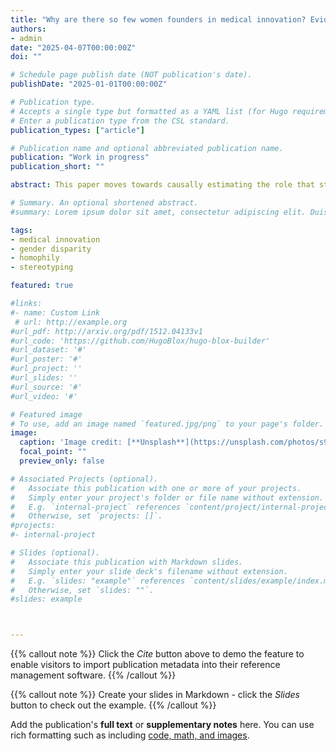 ```yaml
---
title: "Why are there so few women founders in medical innovation? Evidence from gender homophily in VC investment in health (JMP)"
authors:
- admin
date: "2025-04-07T00:00:00Z"
doi: ""

# Schedule page publish date (NOT publication's date).
publishDate: "2025-01-01T00:00:00Z"

# Publication type.
# Accepts a single type but formatted as a YAML list (for Hugo requirements).
# Enter a publication type from the CSL standard.
publication_types: ["article"]

# Publication name and optional abbreviated publication name.
publication: "Work in progress"
publication_short: ""

abstract: This paper moves towards causally estimating the role that stereotyping and systemic mis-prediction plays in perpetuating the health entrepeneur gender gap. First, I document a persistent gender disparity in US-based, funded, health founders and investing general partners between 2005 and 2024. I find women make up only 12.2% of all funded health founders and 18% of investing GPs on average. I, then, investigate the phenomena of gender homophily, where investors disspraportionately invest in founders that share their gender identity. Applying a disparities based, differences-in-differences framework I find that a change in the city gender composition of GPs from all men to all women predicts a doubling in the share of funded health founders who are women in first round investments. Further, using an adapted outcomes test I find that men were 50% more likely to IPO when investing in women than when investing in men. These results together are consistent with VCs relying on gender steretypes to inform investing deecisions under high informational asymmetries.  

# Summary. An optional shortened abstract.
#summary: Lorem ipsum dolor sit amet, consectetur adipiscing elit. Duis posuere tellus ac convallis placerat. Proin tincidunt magna sed ex sollicitudin condimentum.

tags:
- medical innovation
- gender disparity
- homophily
- stereotyping

featured: true

#links:
#- name: Custom Link
 # url: http://example.org
#url_pdf: http://arxiv.org/pdf/1512.04133v1
#url_code: 'https://github.com/HugoBlox/hugo-blox-builder'
#url_dataset: '#'
#url_poster: '#'
#url_project: ''
#url_slides: ''
#url_source: '#'
#url_video: '#'

# Featured image
# To use, add an image named `featured.jpg/png` to your page's folder. 
image:
  caption: 'Image credit: [**Unsplash**](https://unsplash.com/photos/s9CC2SKySJM)'
  focal_point: ""
  preview_only: false

# Associated Projects (optional).
#   Associate this publication with one or more of your projects.
#   Simply enter your project's folder or file name without extension.
#   E.g. `internal-project` references `content/project/internal-project/index.md`.
#   Otherwise, set `projects: []`.
#projects:
#- internal-project

# Slides (optional).
#   Associate this publication with Markdown slides.
#   Simply enter your slide deck's filename without extension.
#   E.g. `slides: "example"` references `content/slides/example/index.md`.
#   Otherwise, set `slides: ""`.
#slides: example



---
```


{{% callout note %}}
Click the _Cite_ button above to demo the feature to enable visitors to import publication metadata into their reference management software.
{{% /callout %}}

{{% callout note %}}
Create your slides in Markdown - click the _Slides_ button to check out the example.
{{% /callout %}}

Add the publication's **full text** or **supplementary notes** here. You can use rich formatting such as including [code, math, and images](https://docs.hugoblox.com/content/writing-markdown-latex/).
